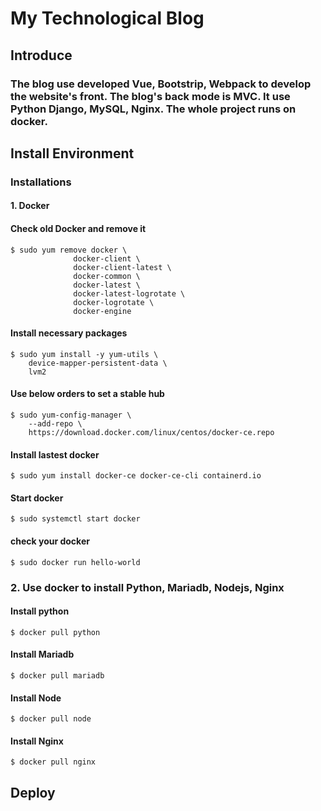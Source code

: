 # My Technological Blog
## Introduce
### The blog use developed Vue, Bootstrip, Webpack to develop the website's front. The blog's back mode is MVC. It use Python Django, MySQL, Nginx. The whole project runs on docker.
## Install Environment
### Installations
#### 1. Docker
#### Check old Docker and remove it
    $ sudo yum remove docker \
                  docker-client \
                  docker-client-latest \
                  docker-common \
                  docker-latest \
                  docker-latest-logrotate \
                  docker-logrotate \
                  docker-engine
#### Install necessary packages
    $ sudo yum install -y yum-utils \
        device-mapper-persistent-data \
        lvm2
#### Use below orders to set a stable hub
    $ sudo yum-config-manager \
        --add-repo \
        https://download.docker.com/linux/centos/docker-ce.repo
#### Install lastest docker
    $ sudo yum install docker-ce docker-ce-cli containerd.io
#### Start docker
    $ sudo systemctl start docker
#### check your docker
    $ sudo docker run hello-world
### 2. Use docker to install Python, Mariadb, Nodejs, Nginx
#### Install python
    $ docker pull python
#### Install Mariadb
    $ docker pull mariadb
#### Install Node
    $ docker pull node
#### Install Nginx
    $ docker pull nginx

## Deploy